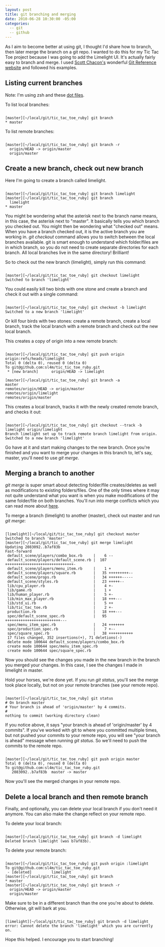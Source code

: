 ```yaml
---
layout: post
title: git branching and merging
date: 2010-06-28 10:30:00 -05:00
categories:
  -- git
  -- github
---
```


As I aim to become better at using git, I thought I'd share how to branch, then later merge the branch on a git repo.  I wanted to do this for my Tic Tac Toe project because I was going to add the Limelight UI.  It's actually fairly easy to branch and merge.  I used [Scott Chacon's](http://twitter.com/chacon) wonderful [Git Reference website](http://gitref.org/) and followed his examples.

## Listing current branches

Note: I'm using zsh and these [dot files](http://github.com/jferris/config_files).

To list local branches:

<pre><code class="no-highlight">
[master][~/local/git/tic_tac_toe_ruby] git branch
* master
</code></pre>

To list remote branches:

<pre><code class="no-highlight">
[master][~/local/git/tic_tac_toe_ruby] git branch -r
  origin/HEAD -> origin/master
  origin/master
</code></pre>

## Create a new branch, check out new branch

Here I'm going to create a branch called limelight.

<pre><code class="no-highlight">
[master][~/local/git/tic_tac_toe_ruby] git branch limelight
[master][~/local/git/tic_tac_toe_ruby] git branch
  limelight
* master
</code></pre>

You might be wondering what the asterisk next to the branch name means, in this case, the asterisk next to "master".  It basically tells you which branch you checked out.  You might then be wondering what "checked out" means.  When you have a branch checked out, it is the active branch you are working in.  *git checkout* command allows you to switch between the local branches available.  git is smart enough to understand which folder/files are in which branch, so you do not need to create separate directories for each branch.  All local branches live in the same directory!  Brilliant!

So to check out the new branch (limelight), simply run this command:

<pre><code class="no-highlight">
[master][~/local/git/tic_tac_toe_ruby] git checkout limelight
Switched to branch 'limelight'
</code></pre>

You could easily kill two birds with one stone and create a branch and check it out with a single command:

<pre><code class="no-highlight">
[master][~/local/git/tic_tac_toe_ruby] git checkout -b limelight
Switched to a new branch 'limelight'
</code></pre>

Or kill four birds with two stones: create a remote branch, create a local branch, track the local branch with a remote branch and check out the new local branch.

This creates a copy of origin into a new remote branch:

<pre><code class="no-highlight">
[master][~/local/git/tic_tac_toe_ruby] git push origin origin:refs/heads/limelight
Total 0 (delta 0), reused 0 (delta 0)
To git@github.com:sl4m/tic_tic_toe_ruby.git
 * [new branch]      origin/HEAD -> limelight

[master][~/local/git/tic_tac_toe_ruby] git branch -a
master
remotes/origin/HEAD -> origin/master
remotes/origin/limelight
remotes/origin/master
</code></pre>

This creates a local branch, tracks it with the newly created remote branch, and checks it out:

<pre><code class="no-highlight">
[master][~/local/git/tic_tac_toe_ruby] git checkout --track -b limelight origin/limelight
Branch limelight set up to track remote branch limelight from origin.
Switched to a new branch 'limelight'
</code></pre>

Go have at it and start making changes to the new branch.  Once you're finished and you want to merge your changes in this branch to, let's say, master, you'll need to use *git merge*.

## Merging a branch to another

*git merge* is super smart about detecting folder/file creates/deletes as well as modifications to existing folders/files.  One of the only times where it may not quite understand what you want is when you make modifications of the same folder/file on both branches.  You'll run into merge conflicts which you can read more about [here](http://gitref.org/branching/#merge).

To merge a branch (limelight) to another (master), check out master and run *git merge*:

<pre><code class="no-highlight">
[limelight][~/local/git/tic_tac_toe_ruby] git checkout master
Switched to branch 'master'
[master][~/local/git/tic_tac_toe_ruby] git merge limelight
Updating 2083092..b7af83b
Fast-forward
 default_scene/players/combo_box.rb     |    6 --
 default_scene/players/default_scene.rb |  107 +++++++++++++++++++++++++++++++-
 default_scene/players/menu_item.rb     |    1 +
 default_scene/players/square.rb        |   35 +++++++++--
 default_scene/props.rb                 |   34 ++++++-----
 default_scene/styles.rb                |   23 +++++--
 lib/cpu_player.rb                      |    4 +-
 lib/game.rb                            |    1 +
 lib/human_player.rb                    |    5 +-
 lib/min_max_player.rb                  |   18 +++---
 lib/std_ui.rb                          |    5 ++
 lib/tic_tac_toe.rb                     |    2 +-
 production.rb                          |   18 +++---
 spec/default_scene_spec.rb             |   95 +++++++++++++++++++++++++---
 spec/menu_item_spec.rb                 |   24 +++++++
 spec/production_spec.rb                |    7 +--
 spec/square_spec.rb                    |   38 +++++++++++
 17 files changed, 352 insertions(+), 71 deletions(-)
 delete mode 100644 default_scene/players/combo_box.rb
 create mode 100644 spec/menu_item_spec.rb
 create mode 100644 spec/square_spec.rb
</code></pre>

Now you should see the changes you made in the new branch in the branch you merged your changes.  In this case, I see the changes I made in limelight in master.

Hold your horses, we're done yet.  If you run *git status*, you'll see the merge took place locally, but not on your remote branches (see your remote repo).

<pre><code class="no-highlight">
[master][~/local/git/tic_tac_toe_ruby] git status
# On branch master
# Your branch is ahead of 'origin/master' by 4 commits.
#
nothing to commit (working directory clean)
</code></pre>

If you notice above, it says "your branch is ahead of 'origin/master' by 4 commits".  If you've worked with git to where you committed multiple times, but not pushed your commits to your remote repo, you will see "your branch is ahead" message when running *git status*.  So we'll need to push the commits to the remote repo.

<pre><code class="no-highlight">
[master][~/local/git/tic_tac_toe_ruby] git push origin master
Total 0 (delta 0), reused 0 (delta 0)
To git@github.com:sl4m/tic_tac_toe_ruby.git
   2083092..b7af83b  master -> master
</code></pre>

Now you'll see the merged changes in your remote repo.

## Delete a local branch and then remote branch

Finally, and optionally, you can delete your local branch if you don't need it anymore.  You can also make the change reflect on your remote repo.

To delete your local branch:

<pre><code class="no-highlight">
[master][~/local/git/tic_tac_toe_ruby] git branch -d limelight
Deleted branch limelight (was b7af83b).
</code></pre>

To delete your remote branch:

<pre><code class="no-highlight">
[master][~/local/git/tic_tac_toe_ruby] git push origin :limelight
To git@github.com:sl4m/tic_tac_toe_ruby.git
 - [deleted]         limelight
[master][~/local/git/tic_tac_toe_ruby] git branch
* master
[master][~/local/git/tic_tac_toe_ruby] git branch -r
  origin/HEAD -> origin/master
  origin/master
</code></pre>

Make sure to be in a different branch than the one you're about to delete.  Otherwise, git will bark at you.

<pre><code class="no-highlight">
[limelight][~/local/git/tic_tac_toe_ruby] git branch -d limelight
error: Cannot delete the branch 'limelight' which you are currently on.
</code></pre>

Hope this helped.  I encourage you to start branching!
